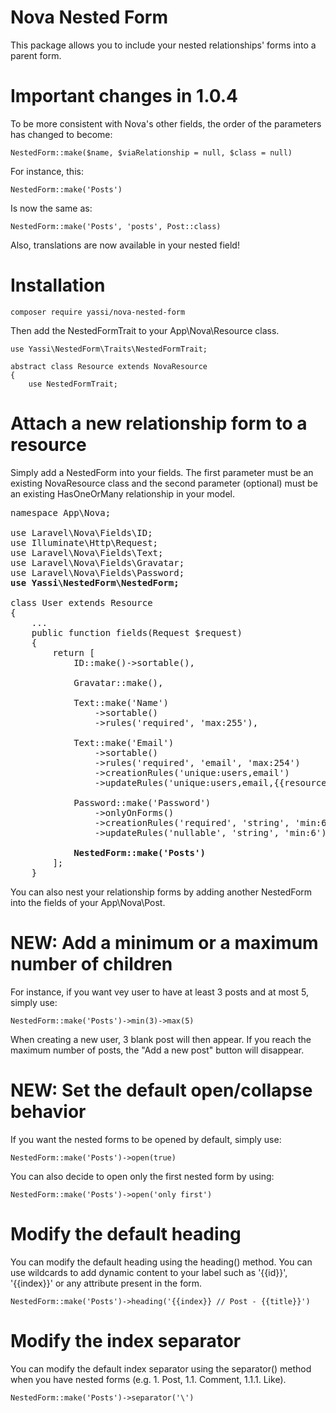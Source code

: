 # Nova Nested Form

This package allows you to include your nested relationships' forms into a parent form.

# Important changes in 1.0.4

To be more consistent with Nova's other fields, the order of the parameters has changed to become:

```
NestedForm::make($name, $viaRelationship = null, $class = null)
```

For instance, this:

```
NestedForm::make('Posts')
```

Is now the same as:

```
NestedForm::make('Posts', 'posts', Post::class)
```

Also, translations are now available in your nested field!

# Installation

```
composer require yassi/nova-nested-form
```

Then add the NestedFormTrait to your App\Nova\Resource class.

```
use Yassi\NestedForm\Traits\NestedFormTrait;

abstract class Resource extends NovaResource
{
    use NestedFormTrait;
```

# Attach a new relationship form to a resource

Simply add a NestedForm into your fields. The first parameter must be an existing NovaResource class and the second parameter (optional) must be an existing HasOneOrMany relationship in your model.

<pre>
namespace App\Nova;

use Laravel\Nova\Fields\ID;
use Illuminate\Http\Request;
use Laravel\Nova\Fields\Text;
use Laravel\Nova\Fields\Gravatar;
use Laravel\Nova\Fields\Password;
<b>use Yassi\NestedForm\NestedForm;</b>

class User extends Resource
{
    ...
    public function fields(Request $request)
    {
        return [
            ID::make()->sortable(),

            Gravatar::make(),

            Text::make('Name')
                ->sortable()
                ->rules('required', 'max:255'),

            Text::make('Email')
                ->sortable()
                ->rules('required', 'email', 'max:254')
                ->creationRules('unique:users,email')
                ->updateRules('unique:users,email,{{resourceId}}'),

            Password::make('Password')
                ->onlyOnForms()
                ->creationRules('required', 'string', 'min:6')
                ->updateRules('nullable', 'string', 'min:6'),

            <b>NestedForm::make('Posts')</b>
        ];
    }
</pre>

You can also nest your relationship forms by adding another NestedForm into the fields of your App\Nova\Post.

# NEW: Add a minimum or a maximum number of children

For instance, if you want vey user to have at least 3 posts and at most 5, simply use:

```
NestedForm::make('Posts')->min(3)->max(5)
```

When creating a new user, 3 blank post will then appear. If you reach the maximum number of posts, the "Add a new post" button will disappear.

# NEW: Set the default open/collapse behavior

If you want the nested forms to be opened by default, simply use:

```
NestedForm::make('Posts')->open(true)
```

You can also decide to open only the first nested form by using:

```
NestedForm::make('Posts')->open('only first')
```

# Modify the default heading

You can modify the default heading using the heading() method. You can use wildcards to add dynamic content to your label such as '{{id}}', '{{index}}' or any attribute present in the form.

```
NestedForm::make('Posts')->heading('{{index}} // Post - {{title}}')
```

# Modify the index separator

You can modify the default index separator using the separator() method when you have nested forms (e.g. 1. Post, 1.1. Comment, 1.1.1. Like).

```
NestedForm::make('Posts')->separator('\')
```

```

```
